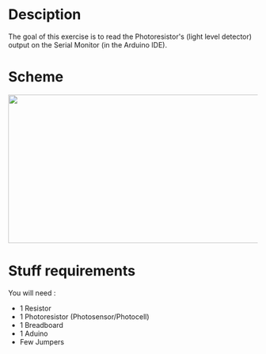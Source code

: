 # Desciption 

The goal of this exercise is to read the Photoresistor's (light level detector) output on the Serial Monitor (in the Arduino IDE).

# Scheme

<p align="center">
  <img width="600" height="300" src="https://github.com/Dexmos/Arduino-Workshop-I/blob/master/9-ReadPhotosensor/Scheme/Scheme.jpg">
</p>

# Stuff requirements

You will need :
* 1 Resistor
* 1 Photoresistor (Photosensor/Photocell)
* 1 Breadboard
* 1 Aduino
* Few Jumpers
